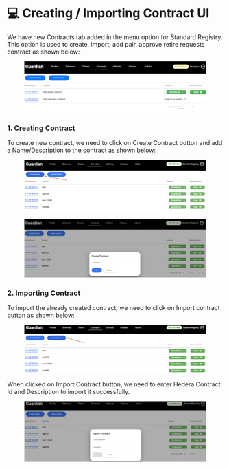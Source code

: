 # 💻 Creating / Importing Contract UI

We have new Contracts tab added in the menu option for Standard Registry. This option is used to create, import, add pair, approve retire requests contract as shown below:

<figure><img src="../../../.gitbook/assets/image (11).png" alt=""><figcaption></figcaption></figure>

### 1. Creating Contract

To create new contract, we need to click on Create Contract button and add a Name/Description to the contract as shown below:

<figure><img src="../../../.gitbook/assets/image (5).png" alt=""><figcaption></figcaption></figure>

<figure><img src="../../../.gitbook/assets/image (22).png" alt=""><figcaption></figcaption></figure>

### 2. Importing Contract

To import the already created contract, we need to click on Import contract button as shown below:

<figure><img src="../../../.gitbook/assets/image (3) (2).png" alt=""><figcaption></figcaption></figure>

When clicked on Import Contract button, we need to enter Hedera Contract Id and Description to import it successfully.

<figure><img src="../../../.gitbook/assets/image (14).png" alt=""><figcaption></figcaption></figure>



